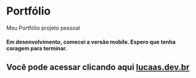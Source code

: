 # Portfólio
Meu Portfólio projeto pessoal 

#### Em desenvolvimento, comecei a versão mobile. Espero que tenha coragem para terminar.  


## Você pode acessar clicando aqui [lucaas.dev.br](lucaas.dev.br)
